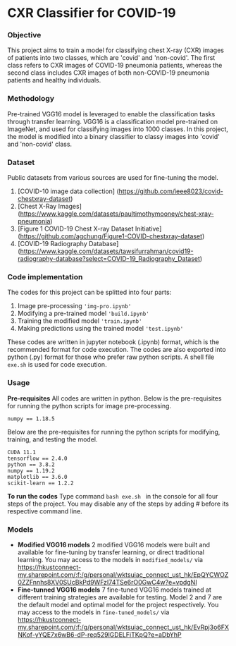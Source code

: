 # CXR Classifier for COVID-19

### Objective
This project aims to train a model for classifying chest X-ray (CXR) images of patients into two classes, which are 'covid' and 'non-covid'. The first class refers to CXR images of COVID-19 pneumonia patients, whereas the second class includes CXR images of both non-COVID-19 pneumonia patients and healthy individuals. 


### Methodology
Pre-trained VGG16 model is leveraged to enable the classification tasks through transfer learning. VGG16 is a classification model pre-trained on ImageNet, and used for classifying images into 1000 classes. In this project, the model is modified into a binary classifier to classy images into 'covid' and 'non-covid' class.


### Dataset
Public datasets from various sources are used for fine-tuning the model. 
1. [COVID-10 image data collection] (https://github.com/ieee8023/covid-chestxray-dataset)
2. [Chest X-Ray Images] (https://www.kaggle.com/datasets/paultimothymooney/chest-xray-pneumonia)
3. [Figure 1 COVID-19 Chest X-ray Dataset Initiative] (https://github.com/agchung/Figure1-COVID-chestxray-dataset)
4. [COVID-19 Radiography Database] (https://www.kaggle.com/datasets/tawsifurrahman/covid19-radiography-database?select=COVID-19_Radiography_Dataset)


### Code implementation
The codes for this project can be splitted into four parts:
1. Image pre-processing ```'img-pro.ipynb'```
2. Modifying a pre-trained model ```'build.ipynb'```
3. Training the modified model ```'train.ipynb'```
4. Making predictions using the trained model ```'test.ipynb'```

These codes are written in jupyter notebook (.ipynb) format, which is the recommended format for code execution. 
The codes are also exported into python (.py) format for those who prefer raw python scripts. A shell file ```exe.sh``` is used for code execution. 


### Usage
__Pre-requisites__
All codes are written in python.
Below is the pre-requisites for running the python scripts for image pre-processing.
``` 
numpy == 1.18.5
```

Below are the pre-requisites for running the python scripts for modifying, training, and testing the model. 
```
CUDA 11.1
tensorflow == 2.4.0 
python == 3.8.2
numpy == 1.19.2 
matplotlib == 3.6.0
scikit-learn == 1.2.2
```

__To run the codes__
Type command ```bash exe.sh ``` in the console for all four steps of the project. You may disable any of the steps by adding # before its respective command line. 


### Models
- __Modified VGG16 models__ 2 modified VGG16 models were built and available for fine-tuning by transfer learning, or direct traditional learning. You may access to the models in ```modified_models/``` via https://hkustconnect-my.sharepoint.com/:f:/g/personal/wktsuiac_connect_ust_hk/EpQYCWOZ0ZZFnnhs8XV0SUcBkPd9WFzI74TSe6rO0GwC4w?e=vpdgNI
- __Fine-tunned VGG16 models__ 7 fine-tuned VGG16 models trained at different training strategies are available for testing. Model 2 and 7 are the default model and optimal model for the project respectively. You may access to the models in ```fine-tuned_models/``` via https://hkustconnect-my.sharepoint.com/:f:/g/personal/wktsuiac_connect_ust_hk/EvRpj3o6FXNKof-yYQE7x6wB6-dP-req529lGDELFiTKpQ?e=aDbYhP
